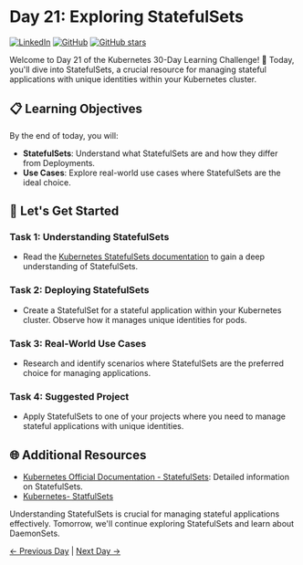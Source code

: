 # Day 21: Exploring StatefulSets
[![LinkedIn](https://img.shields.io/badge/Connect%20with%20me%20on-LinkedIn-blue.svg)](https://www.linkedin.com/in/aman-devops/)
[![GitHub](https://img.shields.io/github/stars/AmanPathak-DevOps.svg?style=social)](https://github.com/AmanPathak-DevOps)
[![GitHub stars](https://img.shields.io/github/stars/AmanPathak-DevOps/30DaysOfKubernetes)](https://github.com/AmanPathak-DevOps/30DaysOfKubernetes/stargazers)

Welcome to Day 21 of the Kubernetes 30-Day Learning Challenge! 🚀 Today, you'll dive into StatefulSets, a crucial resource for managing stateful applications with unique identities within your Kubernetes cluster.

## 📋 Learning Objectives

By the end of today, you will:
- **StatefulSets**: Understand what StatefulSets are and how they differ from Deployments.
- **Use Cases**: Explore real-world use cases where StatefulSets are the ideal choice.

## 🚀 Let's Get Started

### Task 1: Understanding StatefulSets
- Read the [Kubernetes StatefulSets documentation](https://kubernetes.io/docs/concepts/workloads/controllers/statefulset/) to gain a deep understanding of StatefulSets.

### Task 2: Deploying StatefulSets
- Create a StatefulSet for a stateful application within your Kubernetes cluster. Observe how it manages unique identities for pods.

### Task 3: Real-World Use Cases
- Research and identify scenarios where StatefulSets are the preferred choice for managing applications.

### Task 4: Suggested Project
- Apply StatefulSets to one of your projects where you need to manage stateful applications with unique identities.

## 🌐 Additional Resources

- [Kubernetes Official Documentation - StatefulSets](https://kubernetes.io/docs/concepts/workloads/controllers/statefulset/): Detailed information on StatefulSets.
- [Kubernetes- StatfulSets](https://youtu.be/pPQKAR1pA9U?si=zX9bc4FO2EyCKxDM)

Understanding StatefulSets is crucial for managing stateful applications effectively. Tomorrow, we'll continue exploring StatefulSets and learn about DaemonSets.

[← Previous Day](../Day20/README.md) | [Next Day →](../Day22/README.md)
